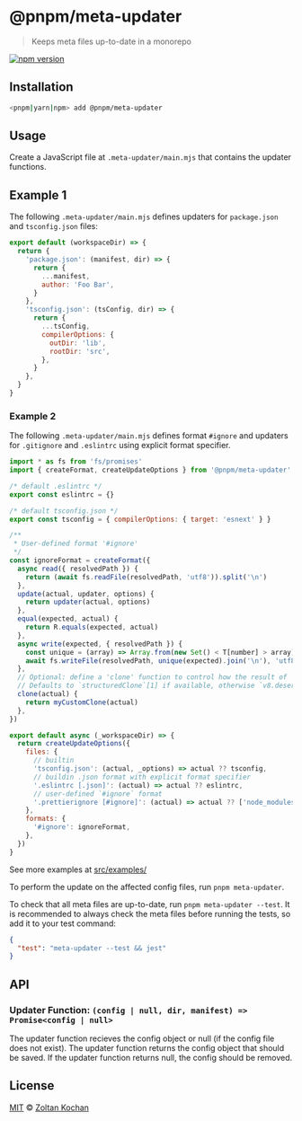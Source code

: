 # @pnpm/meta-updater

> Keeps meta files up-to-date in a monorepo

[![npm version](https://img.shields.io/npm/v/@pnpm/meta-updater.svg)](https://www.npmjs.com/package/@pnpm/meta-updater)

## Installation

```sh
<pnpm|yarn|npm> add @pnpm/meta-updater
```

## Usage

Create a JavaScript file at `.meta-updater/main.mjs` that contains the updater functions.

## Example 1

The following `.meta-updater/main.mjs` defines updaters for `package.json` and `tsconfig.json` files:

```js
export default (workspaceDir) => {
  return {
    'package.json': (manifest, dir) => {
      return {
        ...manifest,
        author: 'Foo Bar',
      }
    },
    'tsconfig.json': (tsConfig, dir) => {
      return {
        ...tsConfig,
        compilerOptions: {
          outDir: 'lib',
          rootDir: 'src',
        },
      }
    },
  }
}
```

### Example 2

The following `.meta-updater/main.mjs` defines format `#ignore` and updaters for `.gitignore` and `.eslintrc` using explicit format specifier.

```js
import * as fs from 'fs/promises'
import { createFormat, createUpdateOptions } from '@pnpm/meta-updater'

/* default .eslintrc */
export const eslintrc = {}

/* default tsconfig.json */
export const tsconfig = { compilerOptions: { target: 'esnext' } }

/**
 * User-defined format '#ignore'
 */
const ignoreFormat = createFormat({
  async read({ resolvedPath }) {
    return (await fs.readFile(resolvedPath, 'utf8')).split('\n')
  },
  update(actual, updater, options) {
    return updater(actual, options)
  },
  equal(expected, actual) {
    return R.equals(expected, actual)
  },
  async write(expected, { resolvedPath }) {
    const unique = (array) => Array.from(new Set() < T[number] > array).sort()
    await fs.writeFile(resolvedPath, unique(expected).join('\n'), 'utf8')
  },
  // Optional: define a 'clone' function to control how the result of 'read' is cloned before being passed to 'update'
  // Defaults to `structuredClone`[1] if available, otherwise `v8.deserialize(v8.serialize(obj))`.
  clone(actual) {
    return myCustomClone(actual)
  },
})

export default async (_workspaceDir) => {
  return createUpdateOptions({
    files: {
      // builtin
      'tsconfig.json': (actual, _options) => actual ?? tsconfig,
      // buildin .json format with explicit format specifier
      '.eslintrc [.json]': (actual) => actual ?? eslintrc,
      // user-defined `#ignore` format
      '.prettierignore [#ignore]': (actual) => actual ?? ['node_modules'],
    },
    formats: {
      '#ignore': ignoreFormat,
    },
  })
}
```

See more examples at [src/examples/](src/examples/)

To perform the update on the affected config files, run `pnpm meta-updater`.

To check that all meta files are up-to-date, run `pnpm meta-updater --test`. It is recommended to always check the meta files before running the tests, so add it to your test command:

```json
{
  "test": "meta-updater --test && jest"
}
```

## API

### Updater Function: `(config | null, dir, manifest) => Promise<config | null>`

The updater function recieves the config object or null (if the config file does not exist). The updater function returns the config object that should be saved. If the updater function returns null, the config should be removed.

## License

[MIT](./LICENSE) © [Zoltan Kochan](https://www.kochan.io/)
